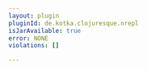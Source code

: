 ```yaml
---
layout: plugin
pluginId: de.kotka.clojuresque.nrepl
isJarAvailable: true
error: NONE
violations: []

---
```

